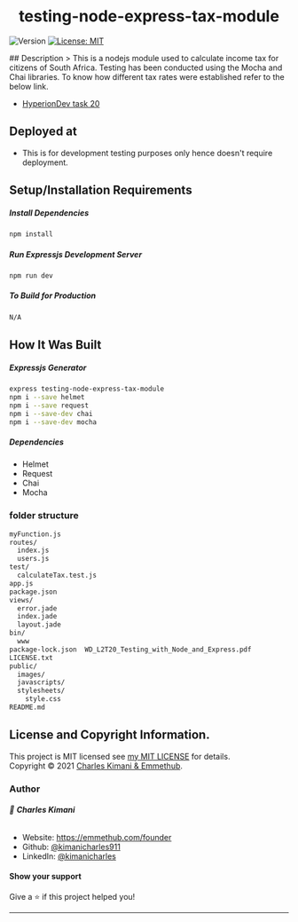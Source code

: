 <h1 align="center">testing-node-express-tax-module</h1>
<p>
  <img alt="Version" src="https://img.shields.io/badge/version-1.0-blue.svg?cacheSeconds=2592000" />
  <a href="https://github.com/kimanicharles911/emmethub_nodejs_modules/blob/master/LICENSE.txt" target="_blank">
    <img alt="License: MIT" src="https://img.shields.io/badge/License-MIT-yellow.svg" />
  </a>
</p>
## Description
> This is a nodejs module used to calculate income tax for citizens of South Africa. Testing has been conducted using the Mocha and Chai libraries. To know how different tax rates were established refer to the below link.

* [HyperionDev task 20](https://github.com/kimanicharles911/testing-node-express-tax-module/blob/master/WD_L2T20_-_Testing_with_Node_and_Express.pdf)

## Deployed at
* This is for development testing purposes only hence doesn't require deployment.

## Setup/Installation Requirements
##### Install Dependencies

```sh
npm install
```

##### Run Expressjs Development Server

```sh
npm run dev
```

##### To Build for Production

```sh
N/A
```

## How It Was Built
##### Expressjs Generator
```sh
express testing-node-express-tax-module
npm i --save helmet
npm i --save request
npm i --save-dev chai
npm i --save-dev mocha
```
##### Dependencies
* Helmet
* Request
* Chai
* Mocha

### folder structure
```sh
myFunction.js
routes/
  index.js
  users.js
test/
  calculateTax.test.js
app.js
package.json
views/
  error.jade
  index.jade
  layout.jade
bin/
  www
package-lock.json  WD_L2T20_Testing_with_Node_and_Express.pdf
LICENSE.txt
public/
  images/
  javascripts/
  stylesheets/
    style.css
README.md
```

## License and Copyright Information.

This project is MIT licensed see [my MIT LICENSE](https://github.com/kimanicharles911/ting-node-express-tax-module/blob/master/LICENSE.txt) for details.<br />
Copyright © 2021 [Charles Kimani & Emmethub](https://github.com/kimanicharles911).

### Author

###### 👤 **Charles Kimani**

* Website: https://emmethub.com/founder
* Github: [@kimanicharles911](https://github.com/kimanicharles911)
* LinkedIn: [@kimanicharles](https://linkedin.com/in/kimanicharles)

#### Show your support

Give a ⭐️ if this project helped you!

***